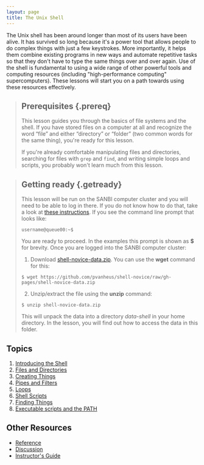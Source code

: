 ```yaml
---
layout: page
title: The Unix Shell
---
```

The Unix shell has been around longer than most of its users have been alive.
It has survived so long because it's a power tool
that allows people to do complex things with just a few keystrokes.
More importantly,
it helps them combine existing programs in new ways
and automate repetitive tasks
so that they don't have to type the same things over and over again.
Use of the shell is fundamental to using a wide range of other powerful tools 
and computing resources (including "high-performance computing" supercomputers).
These lessons will start you on a path towards using these resources effectively.

> ## Prerequisites {.prereq}
>
> This lesson guides you through the basics of file systems and the
> shell.  If you have stored files on a computer at all and recognize
> the word “file” and either “directory” or “folder” (two common words
> for the same thing), you're ready for this lesson.
>
> If you're already comfortable manipulating files and directories,
> searching for files with `grep` and `find`, and writing simple loops
> and scripts, you probably won't learn much from this lesson.

> ## Getting ready {.getready}
>
> This lesson will be run on the SANBI computer cluster and you will need to be able to log in there. If you do not know how to do
> that, take a look at [these instructions](http://docs.wp.sanbi.ac.za/2016/03/01/logging-in-to-the-sanbi-cluster-head-node/). If you see
> the command line prompt that looks like:
>
> ~~~ {.input}
> username@queue00:~$
> ~~~
>
> You are ready to proceed. In the examples this prompt is shown as **$** for brevity. Once you are logged into the SANBI computer cluster:
>
> 1. Download [shell-novice-data.zip](./shell-novice-data.zip). You can use the **wget** command for this:
>
> ~~~ {.input}
> $ wget https://github.com/pvanheus/shell-novice/raw/gh-pages/shell-novice-data.zip
> ~~~
>
> 2. Unzip/extract the file using the **unzip** command:
>
> ~~~ {.input}
> $ unzip shell-novice-data.zip
> ~~~
>
> This will unpack the data into a directory *data-shell* in your home directory.
> In the lesson, you will find out how to access the data in this folder.


## Topics

1.  [Introducing the Shell](00-intro.html)
2.  [Files and Directories](01-filedir.html)
3.  [Creating Things](02-create.html)
4.  [Pipes and Filters](03-pipefilter.html)
5.  [Loops](04-loop.html)
6.  [Shell Scripts](05-script.html)
7.  [Finding Things](06-find.html)
8.  [Executable scripts and the PATH](07-executables.html)

## Other Resources

*   [Reference](reference.html)
*   [Discussion](discussion.html)
*   [Instructor's Guide](instructors.html)
